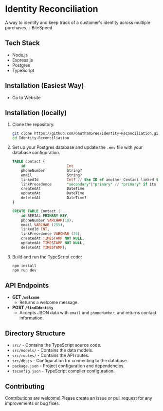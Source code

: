 # Identity Reconciliation

A way to identify and keep track of a customer's identity across multiple purchases. - BiteSpeed

## Tech Stack

- Node.js
- Express.js
- Postgres
- TypeScript

## Installation (Easiest Way)

- Go to Website


## Installation (locally)


1. Clone the repository:

   ```zsh
   git clone https://github.com/GauthamSree/Identity-Reconciliation.git
   cd Identity-Reconciliation
   ```


2. Set up your Postgres database and update the `.env` file with your database configuration.
    ```SQL
    TABLE Contact {
	    id                   Int                   
        phoneNumber          String?
        email                String?
        linkedId             Int? // the ID of another Contact linked to this one
        linkPrecedence       "secondary"|"primary" // "primary" if its the first Contact in the link
        createdAt            DateTime              
        updatedAt            DateTime              
        deletedAt            DateTime?
    }

    CREATE TABLE Contact ( 
        id SERIAL PRIMARY KEY, 
        phoneNumber VARCHAR(10), 
        email VARCHAR (255), 
        linkedId INT, 
        linkPrecedence VARCHAR (25),
        createdAt TIMESTAMP NOT NULL,
        updatedAt TIMESTAMP NOT NULL,
        deletedAt TIMESTAMP);
    ```

3. Build and run the TypeScript code:
    ```zsh
    npm install
    npm run dev
    ```

## API Endpoints

* **GET `/welcome`**
    - Returns a welcome message.
* **POST `/findIdentity`**
    - Accepts JSON data with `email` and `phoneNumber`, and returns contact information.
    

## Directory Structure

* `src/` - Contains the TypeScript source code.
* `src/models/` - Contains the data models.
* `src/routes/` - Contains the API routes.
* `src/db.js` - Configuration for connecting to the database.
* `package.json` - Project configuration and dependencies.
* `tsconfig.json` - TypeScript compiler configuration.


## Contributing

Contributions are welcome! Please create an issue or pull request for any improvements or bug fixes.